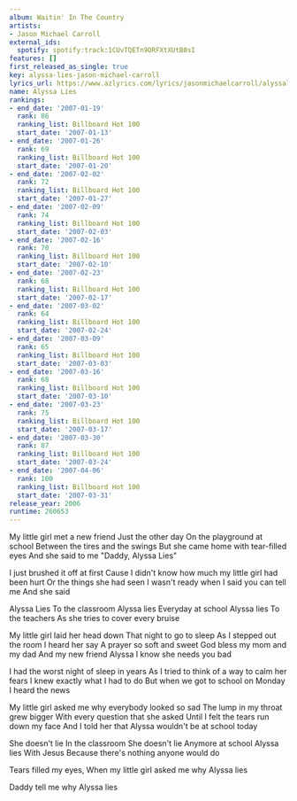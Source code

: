 ```yaml
---
album: Waitin' In The Country
artists:
- Jason Michael Carroll
external_ids:
  spotify: spotify:track:1CUvTQETn9ORFXtXUtB0sI
features: []
first_released_as_single: true
key: alyssa-lies-jason-michael-carroll
lyrics_url: https://www.azlyrics.com/lyrics/jasonmichaelcarroll/alyssalies.html
name: Alyssa Lies
rankings:
- end_date: '2007-01-19'
  rank: 86
  ranking_list: Billboard Hot 100
  start_date: '2007-01-13'
- end_date: '2007-01-26'
  rank: 69
  ranking_list: Billboard Hot 100
  start_date: '2007-01-20'
- end_date: '2007-02-02'
  rank: 72
  ranking_list: Billboard Hot 100
  start_date: '2007-01-27'
- end_date: '2007-02-09'
  rank: 74
  ranking_list: Billboard Hot 100
  start_date: '2007-02-03'
- end_date: '2007-02-16'
  rank: 70
  ranking_list: Billboard Hot 100
  start_date: '2007-02-10'
- end_date: '2007-02-23'
  rank: 68
  ranking_list: Billboard Hot 100
  start_date: '2007-02-17'
- end_date: '2007-03-02'
  rank: 64
  ranking_list: Billboard Hot 100
  start_date: '2007-02-24'
- end_date: '2007-03-09'
  rank: 65
  ranking_list: Billboard Hot 100
  start_date: '2007-03-03'
- end_date: '2007-03-16'
  rank: 68
  ranking_list: Billboard Hot 100
  start_date: '2007-03-10'
- end_date: '2007-03-23'
  rank: 75
  ranking_list: Billboard Hot 100
  start_date: '2007-03-17'
- end_date: '2007-03-30'
  rank: 87
  ranking_list: Billboard Hot 100
  start_date: '2007-03-24'
- end_date: '2007-04-06'
  rank: 100
  ranking_list: Billboard Hot 100
  start_date: '2007-03-31'
release_year: 2006
runtime: 260653
---
```

My little girl met a new friend
Just the other day
On the playground at school
Between the tires and the swings
But she came home with tear-filled eyes
And she said to me "Daddy, Alyssa Lies"

I just brushed it off at first
Cause I didn't know how much my little girl had been hurt
Or the things she had seen
I wasn't ready when I said you can tell me
And she said


Alyssa Lies
To the classroom
Alyssa lies
Everyday at school
Alyssa lies
To the teachers
As she tries to cover every bruise

My little girl laid her head down
That night to go to sleep
As I stepped out the room I heard her say
A prayer so soft and sweet
God bless my mom and my dad
And my new friend Alyssa
I know she needs you bad



I had the worst night of sleep in years
As I tried to think of a way to calm her fears
I knew exactly what I had to do
But when we got to school on Monday I heard the news

My little girl asked me why everybody looked so sad
The lump in my throat grew bigger
With every question that she asked
Until I felt the tears run down my face
And I told her that Alyssa wouldn't be at school today

She doesn't lie
In the classroom
She doesn't lie
Anymore at school
Alyssa lies
With Jesus
Because there's nothing anyone would do

Tears filled my eyes,
When my little girl asked me why Alyssa lies

Daddy tell me why
Alyssa lies
